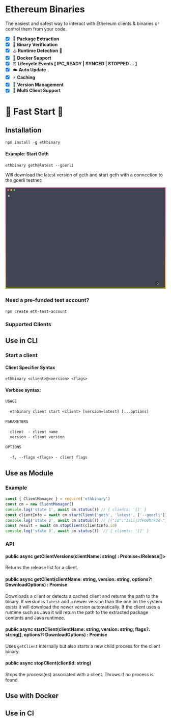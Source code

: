 # Ethereum Binaries

The easiest and safest way to interact with Ethereum clients & binaries or control them from your code.

- [X] 🎁 **Package Extraction**
- [x] 🔐 **Binary Verification**
- [x] ♨️ **Runtime Detection** 🐍
- [X] 🐳 **Docker Support** 
- [X] ⏰ **Lifecycle Events [ IPC_READY | SYNCED | STOPPED ... ]** 
- [x] ☁️ **Auto Update**
- [x] ⚡ **Caching**
- [x] 🐙 **Version Management**
- [x] 🌈 **Multi Client Support**

# 🚀 Fast Start 🚀

## Installation
```shell
npm install -g ethbinary
```

#### Example: Start Geth 
```shell
ethbinary geth@latest --goerli
```


Will download the latest version of geth and start geth with a connection to the goerli testnet:

![Fast Start Gif](r./../img/fast_start.gif?raw=true "Title")


### Need a pre-funded test account?
```shell
npm create eth-test-account
```

### Supported Clients


## Use in CLI

### Start a client

#### Client Specifier Syntax

```shell
ethbinary <client>@<version> <flags>
```

#### Verbose syntax:
```shell
USAGE

  ethbinary client start <client> [version=latest] [...options]

PARAMETERS

  client  - client name   
  version - client version

OPTIONS

  -f, --flags <flags> - client flags
```



## Use as Module

### Example
```javascript
const { ClientManager } = require('ethbinary')
const cm = new ClientManager()
console.log('state 1', await cm.status()) // { clients: '[]' }
const clientInfo = await cm.startClient('geth', 'latest', ['--goerli'])
console.log('state 2', await cm.status()) // [{"id":"1sLljJfFO9hr43d-","started":1589624226599,"processId":98957,"binaryPath":"/../geth_1.9.14"}]
const result = await cm.stopClient(clientInfo.id)
console.log('state 3', await cm.status())  // { clients: '[]' }
```

### API

#### public async getClientVersions(clientName: string) : Promise<IRelease[]>

Returns the release list for a client.

#### public async getClient(clientName: string, version: string, options?: DownloadOptions) : Promise<binaryPath>

Downloads a client or detects a cached client and returns the path to the binary. If version is `latest` and a newer version than the one on the system exists it will download the newer version automatically. If the client uses a runtime such as Java it will return the path to the extracted package contents and Java runtimee.

#### public async startClient(clientName: string, version: string, flags?: string[], options?: DownloadOptions) : Promise<ClientInfo>
Uses `getClient` internally but also starts a new child process for the client binary.

#### public async stopClient(clientId: string)
Stops the process(es) associated with a client.
Throws if no process is found.

## Use with Docker

## Use in CI

